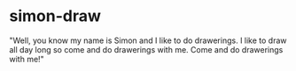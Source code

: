# simon-draw
"Well, you know my name is Simon
and I like to do drawerings.
I like to draw all day long
so come and do drawerings with me.
Come and do drawerings with me!" 
